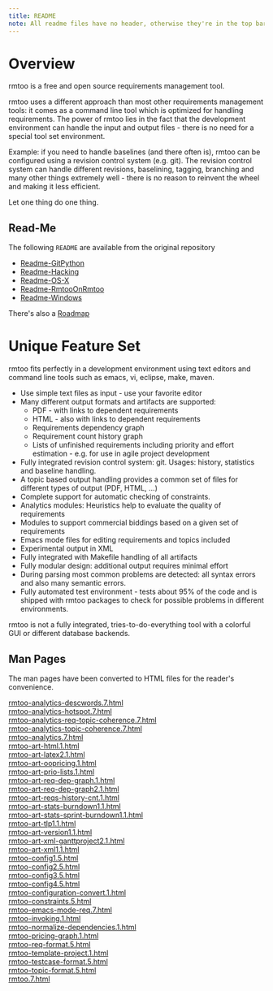 ```yaml
---
title: README
note: All readme files have no header, otherwise they're in the top bar
---
```



# Overview

rmtoo is a free and open source requirements management tool.

rmtoo uses a different approach than most other requirements
management tools: it comes as a command line tool which is optimized
for handling requirements. The power of rmtoo lies in the fact that
the development environment can handle the input and output files -
there is no need for a special tool set environment.

Example: if you need to handle baselines (and there often is), rmtoo
can be configured using a revision control system (e.g. git). The
revision control system can handle different revisions, baselining,
tagging, branching and many other things extremely well - there is no
reason to reinvent the wheel and making it less efficient.

Let one thing do one thing.


## Read-Me

The following `README` are available from the original repository

* [Readme-GitPython](readme/Readme-GitPython)
* [Readme-Hacking](readme/Readme-Hacking)
* [Readme-OS-X](readme/Readme-OS-X)
* [Readme-RmtooOnRmtoo](readme/Readme-RmtooOnRmtoo)
* [Readme-Windows](readme/Readme-Windows)

There's also a [Roadmap](readme/roadmap)


# Unique Feature Set

rmtoo fits perfectly in a development environment using text editors
and command line tools such as emacs, vi, eclipse, make, maven. 

* Use simple text files as input - use your favorite editor
* Many different output formats and artifacts are supported:
  * PDF - with links to dependent requirements
  * HTML - also with links to dependent requirements
  * Requirements dependency graph
  * Requirement count history graph
  * Lists of unfinished requirements including priority and effort
    estimation - e.g. for use in agile project development 
* Fully integrated revision control system: git. Usages: history,
  statistics and baseline handling. 
* A topic based output handling provides a common set of files for
  different types of output (PDF, HTML, ...) 
* Complete support for automatic checking of constraints.
* Analytics modules: Heuristics help to evaluate the quality of
  requirements 
* Modules to support commercial biddings based on a given set of
  requirements 
* Emacs mode files for editing requirements and topics included
* Experimental output in XML
* Fully integrated with Makefile handling of all artifacts
* Fully modular design: additional output requires minimal effort
* During parsing most common problems are detected: all syntax errors
  and also many semantic errors. 
* Fully automated test environment - tests about 95% of the code and
  is shipped with rmtoo packages to check for possible problems in
  different environments. 

rmtoo is not a fully integrated, tries-to-do-everything tool with a
colorful GUI or different database backends. 


## Man Pages

The man pages have been converted to HTML files for the reader's convenience.

[rmtoo-analytics-descwords.7.html](man/rmtoo-analytics-descwords.7.html)\
[rmtoo-analytics-hotspot.7.html](man/rmtoo-analytics-hotspot.7.html)\
[rmtoo-analytics-req-topic-coherence.7.html](man/rmtoo-analytics-req-topic-coherence.7.html)\
[rmtoo-analytics-topic-coherence.7.html](man/rmtoo-analytics-topic-coherence.7.html)\
[rmtoo-analytics.7.html](man/rmtoo-analytics.7.html)\
[rmtoo-art-html.1.html](man/rmtoo-art-html.1.html)\
[rmtoo-art-latex2.1.html](man/rmtoo-art-latex2.1.html)\
[rmtoo-art-oopricing.1.html](man/rmtoo-art-oopricing.1.html)\
[rmtoo-art-prio-lists.1.html](man/rmtoo-art-prio-lists.1.html)\
[rmtoo-art-req-dep-graph.1.html](man/rmtoo-art-req-dep-graph.1.html)\
[rmtoo-art-req-dep-graph2.1.html](man/rmtoo-art-req-dep-graph2.1.html)\
[rmtoo-art-reqs-history-cnt.1.html](man/rmtoo-art-reqs-history-cnt.1.html)\
[rmtoo-art-stats-burndown1.1.html](man/rmtoo-art-stats-burndown1.1.html)\
[rmtoo-art-stats-sprint-burndown1.1.html](man/rmtoo-art-stats-sprint-burndown1.1.html)\
[rmtoo-art-tlp1.1.html](man/rmtoo-art-tlp1.1.html)\
[rmtoo-art-version1.1.html](man/rmtoo-art-version1.1.html)\
[rmtoo-art-xml-ganttproject2.1.html](man/rmtoo-art-xml-ganttproject2.1.html)\
[rmtoo-art-xml1.1.html](man/rmtoo-art-xml1.1.html)\
[rmtoo-config1.5.html](man/rmtoo-config1.5.html)\
[rmtoo-config2.5.html](man/rmtoo-config2.5.html)\
[rmtoo-config3.5.html](man/rmtoo-config3.5.html)\
[rmtoo-config4.5.html](man/rmtoo-config4.5.html)\
[rmtoo-configuration-convert.1.html](man/rmtoo-configuration-convert.1.html)\
[rmtoo-constraints.5.html](man/rmtoo-constraints.5.html)\
[rmtoo-emacs-mode-req.7.html](man/rmtoo-emacs-mode-req.7.html)\
[rmtoo-invoking.1.html](man/rmtoo-invoking.1.html)\
[rmtoo-normalize-dependencies.1.html](man/rmtoo-normalize-dependencies.1.html)\
[rmtoo-pricing-graph.1.html](man/rmtoo-pricing-graph.1.html)\
[rmtoo-req-format.5.html](man/rmtoo-req-format.5.html)\
[rmtoo-template-project.1.html](man/rmtoo-template-project.1.html)\
[rmtoo-testcase-format.5.html](man/rmtoo-testcase-format.5.html)\
[rmtoo-topic-format.5.html](man/rmtoo-topic-format.5.html)\
[rmtoo.7.html](man/rmtoo.7.html)
